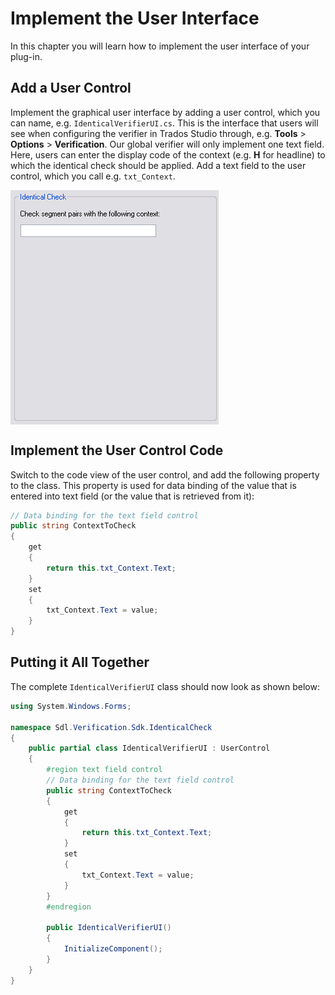 Implement the User Interface
======

In this chapter you will learn how to implement the user interface of your plug-in.

Add a User Control
----

Implement the graphical user interface by adding a user control, which you can name, e.g. `IdenticalVerifierUI.cs`. This is the interface that users will see when configuring the verifier in Trados Studio through, e.g. **Tools** > **Options** > **Verification**. Our global verifier will only implement one text field. Here, users can enter the display code of the context (e.g. **H** for headline) to which the identical check should be applied. Add a text field to the user control, which you call e.g. `txt_Context`.

<img style="display:block; " src="images/ui_identical_check.jpg"/>

Implement the User Control Code
------

Switch to the code view of the user control, and add the following property to the class. This property is used for data binding of the value that is entered into text field (or the value that is retrieved from it):

```cs
// Data binding for the text field control
public string ContextToCheck
{
    get
    {
        return this.txt_Context.Text;
    }
    set
    {
        txt_Context.Text = value;
    }
}
```

Putting it All Together
-----
The complete `IdenticalVerifierUI` class should now look as shown below:

```cs
using System.Windows.Forms;

namespace Sdl.Verification.Sdk.IdenticalCheck
{
    public partial class IdenticalVerifierUI : UserControl
    {
        #region text field control
        // Data binding for the text field control
        public string ContextToCheck
        {
            get
            {
                return this.txt_Context.Text;
            }
            set
            {
                txt_Context.Text = value;
            }
        }
        #endregion

        public IdenticalVerifierUI()
        {
            InitializeComponent();
        }
    }
}
```